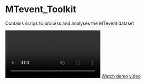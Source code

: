 # MTevent_Toolkit
Contains scrips to process and analyses the MTevent dataset

![Demo](media/scene33_obj_bbox.mp4)
[Watch demo video](media/scene33_obj_bbox.mp4)
